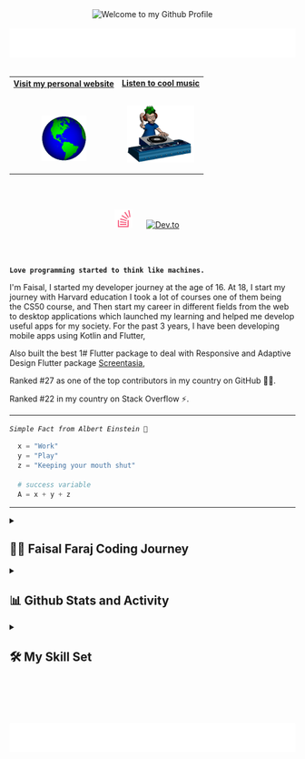 <!-- "Hero" Header -->
<div align="center">
  <img src="https://github.com/BrunnerLivio/brunnerlivio/blob/master/images/welcome.png?raw=true" style="max-width: 100%;" alt="Welcome to my Github Profile" />
  <br />
  <br />
  <img height="50" alt="My Name is Faisal Faraj and I like {}" src="images/personal_note.svg" />
  <br />
  <br />

</div>

<!-- Social -->
<table width="100%" align="center">
<tr>
<td align="center">
<a href="https://faisalfaraj.web.app">
<strong>Visit my personal website </strong>
<br />
<br />
<br />

<p>

<img alt="Globe" height="80" src="images/globe.gif">
</a>
</p>

</td>

<td align="center">
<a href="https://www.youtube.com/watch?v=CfihYWRWRTQ">
<strong>Listen to cool music</strong>
<br />
<br />

<p>
<img height="100" alt="Music" src="images/music.gif"> 
</a>
</p>

</td>
</tr>
</table>
<br />

<!-- Social icons section -->
<p align="center">
 <br />
   <a href="https://stackoverflow.com/users/14709302/faisal-faraj" alt="Stackoverflow" title="Stackoverflow account"><img width="32px" src="images/stackoverflow_logo.svg"/></a>
  &#8287;&#8287;&#8287;&#8287;
  <a href="https://dev.to/faisalfaraj"><img width="32px" alt="Dev.to" title="Faisal Faraj Dev.to" src="https://i.imgur.com/mVm29vK.png"></a>
  &#8287;&#8287;&#8287;&#8287;
  <!-- <a href=""><img width="32px" alt="Ko-fi" title="Buy me a coffee" src="https://i.imgur.com/PpLeD3K.png"/></a> -->
  <!-- <a href=""><img width="32px" alt="Free Stuff" title="Free gifts for you" src="https://i.imgur.com/0uVwkoZ.png"/></a> -->
</p>

<br />
<br />

**`Love programming started to think like machines.`**

I'm Faisal, I started my developer journey at the age of 16. At 18, I start my journey with Harvard education I took a lot of courses one of them being the CS50 course, and Then start my career in different fields from the web to desktop applications which launched my learning and helped me develop useful apps for my society. For the past 3 years, I have been developing mobile apps using Kotlin and Flutter,

Also built the best 1# Flutter package to deal with Responsive and Adaptive Design Flutter package [Screentasia](https://pub.dev/packages/screentasia),

Ranked #27 as one of the top contributors in my country on GitHub 🏋‍♂️️.

Ranked #22 in my country on Stack Overflow ⚡️.

   <p align="left">

</a>

---

_`Simple Fact from Albert Einstein 🧠️`_

```python
  x = "Work"
  y = "Play"
  z = "Keeping your mouth shut"

  # success variable
  A = x + y + z

```

---

<!-- ### <div align="center"></div> -->
<!--
- 🔭 I’m currently working on education platform for countries with low education level

- ❓ Ask me about anything related to technologies

- ⚡ Fun fact: I prefer {} unstaed of indentation -->

<details>
 <summary><h2>👨‍💻 Faisal Faraj Coding Journey</h2></summary>
   I started my developer career at the age of 16, when I took the CS50 course from Harvard. This course was a great launching pad for my learning, and I'm grateful to David J. Malan for creating it.

One of my first projects was an app for my college that allowed students to share screens, take exams, and share files offline using a local network. I built this app using Python and Flask, and it was a great way to put my skills to the test.

At the age of 19, I landed my first internship thanks to my technical skills. I developed a best UI Flutter package 1# to deal with adaptive and responsive design. This package, called Screentasia, is still used by developers today.

I also developed the Saheem app, which is a digital gateway for charitable campaigns in my country. This app was a great way to use my skills to make a positive impact on the world.

And one of my favourite projects is the AI image generator app which is the best open-source AI image generator app written with Flutter.

In addition to my full-time work, I also freelance as a Flutter developer. I've developed a number of projects for customers around the world, and I'm ranked as one of the top contributors in my country on GitHub.

I'm currently looking for a full-time job as a Flutter developer. I'm excited to continue my career in development and to use my skills to build amazing things.

I'm excited to see what the future holds for me as a developer. I'm confident that I can continue to grow and develop my skills, and I'm excited to see what I can accomplish.

</details>

<!-- <br/> -->

<details> 
  <summary><h2>📊 Github Stats and Activity</h2></summary>

  <h3>🔥 Streak Stats</h3>

  <!-- GitHub Readme Streak Stats - https://github.com/FaisalFaraj/github-readme-streak-stats -->
  <p>
    <a href="https://github.com/FaisalFaraj/github-readme-streak-stats">
      <img title="🔥 Get streak stats for your profile at git.io/streak-stats" alt="FaisalFaraj's streak" src="https://streak-stats.demolab.com/?user=FaisalFaraj&theme=monokai-metallian&hide_border=true"/>
    </a>
    <p>🔥 Get streak stats for your profile at <a href="https://git.io/streak-stats">git.io/streak-stats</a></p>
  </p>

  <h3>💻 GitHub Profile Stats</h3>

  <!-- https://github.com/anuraghazra/github-readme-stats -->

<a href="https://github.com/anuraghazra/github-readme-stats"><img alt="Faisal Faraj's Github Stats" src="https://denvercoder1-github-readme-stats.vercel.app/api/?username=FaisalFaraj&show_icons=true&include_all_commits=true&count_private=true&theme=react&hide_border=true&bg_color=1F222E&title_color=F85D7F&icon_color=F8D866" height="192px"/></a>

  <!-- <a href="https://github.com/anuraghazra/github-readme-stats"><img alt="Faisal Faraj's Top Languages" src="https://denvercoder1-github-readme-stats.vercel.app/api/top-langs/?username=FaisalFaraj&langs_count=8&layout=compact&theme=react&hide_border=true&bg_color=1F222E&title_color=F85D7F&icon_color=F8D866&hide=Jupyter%20Notebook,Roff" height="192px"/></a>
  <br/> -->

<!--
<b>Note:</b> Top languages is only a metric of the languages my public code consists of and doesn't reflect experience or skill level. -->

  <!-- https://github.com/ashutosh00710/github-readme-activity-graph -->

<a href="https://github.com/ashutosh00710/github-readme-activity-graph"><img alt="FaisalFaraj's Activity Graph" src="https://github-readme-activity-graph.vercel.app/graph/?username=FaisalFaraj&bg_color=1F222E&color=F8D866&line=F85D7F&point=FFFFFF&hide_border=true" /></a>

  <!-- <h3>⚡ Recent GitHub Activity</h3> -->

  <!-- https://github.com/jamesgeorge007/github-activity-readme -->
  <!--START_SECTION:activity-->

<!-- 1. 🎉 Merged PR [#223](https://github.com/FaisalFaraj/readme-typing-svg/pull/223) in [FaisalFaraj/readme-typing-svg](https://github.com/FaisalFaraj/readme-typing-svg)
2. 🗣 Commented on [#223](https://github.com/FaisalFaraj/readme-typing-svg/issues/223) in [FaisalFaraj/readme-typing-svg](https://github.com/FaisalFaraj/readme-typing-svg)
3. 🎉 Merged PR [#73](https://github.com/FaisalFaraj/dev-pro-tips-bot/pull/73) in [FaisalFaraj/dev-pro-tips-bot](https://github.com/FaisalFaraj/dev-pro-tips-bot)
4. ❗️ Opened issue [#222](https://github.com/FaisalFaraj/readme-typing-svg/issues/222) in [FaisalFaraj/readme-typing-svg](https://github.com/FaisalFaraj/readme-typing-svg)
5. ❗️ Opened issue [#221](https://github.com/FaisalFaraj/readme-typing-svg/issues/221) in [FaisalFaraj/readme-typing-svg](https://github.com/FaisalFaraj/readme-typing-svg) -->
<!--END_SECTION:activity-->

</details>
<!-- 
<details open> 
  <summary><h2>📘 My Top Open Source Projects</h2></summary>

  <!-- Repo info cards - https://github.com/anuraghazra/github-readme-stats -->
  <!-- Small repo cards (fork) - https://github.com/FaisalFaraj/github-readme-stats -->
  <!-- <p align="left">
    <a href="https://github.com/FaisalFaraj/github-readme-streak-stats"><img width="278" src="https://FaisalFaraj-github-readme-stats.vercel.app/api/pin/?username=FaisalFaraj&repo=github-readme-streak-stats&theme=react&bg_color=1F222E&title_color=F85D7F&hide_border=true&icon_color=F8D866&show_icons=false" alt="github-readme-streak-stats"></a>
    <a href="https://github.com/FaisalFaraj/readme-typing-svg"><img width="278" src="https://FaisalFaraj-github-readme-stats.vercel.app/api/pin/?username=FaisalFaraj&repo=readme-typing-svg&theme=react&bg_color=1F222E&title_color=F85D7F&hide_border=true&icon_color=F8D866&show_icons=false" alt="readme-typing-svg"></a>
    <a href="https://github.com/FaisalFaraj/custom-icon-badges"><img width="278" src="https://FaisalFaraj-github-readme-stats.vercel.app/api/pin?username=FaisalFaraj&repo=custom-icon-badges&theme=react&bg_color=1F222E&title_color=F85D7F&hide_border=true&icon_color=F8D866&show_icons=false" alt="custom-icon-badges"></a>
    <a href="https://github.com/FaisalFaraj/unicode-formatter"><img width="278" src="https://FaisalFaraj-github-readme-stats.vercel.app/api/pin/?username=FaisalFaraj&repo=unicode-formatter&theme=react&bg_color=1F222E&title_color=F85D7F&hide_border=true&icon_color=F8D866&show_icons=false" alt="unicode-formatter"></a>
    <a href="https://github.com/FaisalFaraj/unedit-for-reddit"><img width="278" src="https://FaisalFaraj-github-readme-stats.vercel.app/api/pin/?username=FaisalFaraj&repo=unedit-for-reddit&theme=react&bg_color=1F222E&title_color=F85D7F&hide_border=true&icon_color=F8D866&show_icons=false" alt="unedit-for-reddit"></a>
    <a href="https://github.com/FaisalFaraj/github-readme-youtube-cards"><img width="278" src="https://FaisalFaraj-github-readme-stats.vercel.app/api/pin/?username=FaisalFaraj&repo=github-readme-youtube-cards&theme=react&bg_color=1F222E&title_color=F85D7F&hide_border=true&icon_color=F8D866&show_icons=false" alt="github-readme-youtube-cards"></a>
    <a href="https://github.com/FaisalFaraj/latex-gboard-dictionary"><img width="278" src="https://FaisalFaraj-github-readme-stats.vercel.app/api/pin/?username=FaisalFaraj&repo=latex-gboard-dictionary&theme=react&bg_color=1F222E&title_color=F85D7F&hide_border=true&icon_color=F8D866&show_icons=false&show_description=false" alt="latex-gboard-dictionary"></a>
    <a href="https://github.com/FaisalFaraj/minimalistic-wallpaper-collection"><img width="278" src="https://FaisalFaraj-github-readme-stats.vercel.app/api/pin/?username=FaisalFaraj&repo=minimalistic-wallpaper&theme=react&bg_color=1F222E&title_color=F85D7F&hide_border=true&icon_color=F8D866&show_icons=false&show_description=false" alt="minimalistic-wallpaper-collection"></a>
    <a href="https://github.com/FaisalFaraj/table2ascii"><img width="278" src="https://FaisalFaraj-github-readme-stats.vercel.app/api/pin/?username=FaisalFaraj&repo=table2ascii&theme=react&bg_color=1F222E&title_color=F85D7F&hide_border=true&icon_color=F8D866&show_icons=false&show_description=false" alt="table2ascii"></a>
  </p> -->

<!-- <a href="https://github.com/FaisalFaraj?tab=repositories&sort=stargazers"><img alt="All Repositories" title="All Repositories" src="https://custom-icon-badges.demolab.com/badge/-Click%20Here%20For%20All%20My%20Repos-1F222E?style=for-the-badge&logoColor=white&logo=repo"/></a>

</details> -->

<!-- <details open>
  <summary><h2>📕 Top Projects I've Contributed To</h2></summary> -->

  <!-- Small repo cards https://github.com/FaisalFaraj/github-readme-stats (fork of anuraghazra/github-readme-stats) -->
  <!-- <p align="left">
    <a href="https://github.com/pallets/flask"><img width="278" src="https://FaisalFaraj-github-readme-stats.vercel.app/api/pin/?username=pallets&repo=flask&theme=react&bg_color=1F222E&title_color=F85D7F&hide_border=true&icon_color=F8D866&show_icons=false&show_description=false" alt="flask"></a>
    <a href="https://github.com/badges/shields"><img width="278" src="https://FaisalFaraj-github-readme-stats.vercel.app/api/pin/?username=badges&repo=shields&theme=react&bg_color=1F222E&title_color=F85D7F&hide_border=true&icon_color=F8D866&show_icons=false&show_description=false" alt="shields"></a>
    <a href="https://github.com/simple-icons/simple-icons"><img width="278" src="https://FaisalFaraj-github-readme-stats.vercel.app/api/pin/?username=simple-icons&repo=simple-icons&theme=react&bg_color=1F222E&title_color=F85D7F&hide_border=true&icon_color=F8D866&show_icons=false&show_description=false" alt="simple-icons"></a>
    <a href="https://github.com/Rapptz/discord.py"><img width="278" src="https://FaisalFaraj-github-readme-stats.vercel.app/api/pin/?username=Rapptz&repo=discord.py&theme=react&bg_color=1F222E&title_color=F85D7F&hide_border=true&icon_color=F8D866&show_icons=false&show_description=false" alt="discord.py"></a>
    <a href="https://github.com/o2sh/onefetch"><img width="278" src="https://FaisalFaraj-github-readme-stats.vercel.app/api/pin?username=o2sh&repo=onefetch&theme=react&bg_color=1F222E&title_color=F85D7F&hide_border=true&icon_color=F8D866&show_icons=false&show_description=false" alt="onefetch"></a>
    <a href="https://github.com/scrapinghub/dateparser"><img width="278" src="https://FaisalFaraj-github-readme-stats.vercel.app/api/pin?username=scrapinghub&repo=dateparser&theme=react&bg_color=1F222E&title_color=F85D7F&hide_border=true&icon_color=F8D866&show_icons=false&show_description=false" alt="dateparser"></a>
    <a href="https://github.com/python-babel/babel"><img width="278" src="https://FaisalFaraj-github-readme-stats.vercel.app/api/pin/?username=python-babel&repo=babel&theme=react&bg_color=1F222E&title_color=F85D7F&hide_border=true&icon_color=F8D866&show_icons=false&show_description=false" alt="babel"></a>
    <a href="https://github.com/nextcord/nextcord"><img width="278" src="https://FaisalFaraj-github-readme-stats.vercel.app/api/pin?username=nextcord&repo=nextcord&theme=react&bg_color=1F222E&title_color=F85D7F&hide_border=true&icon_color=F8D866&show_icons=false&show_description=false" alt="nextcord"></a>
    <a href="https://github.com/PyCQA/autoflake"><img width="278" src="https://FaisalFaraj-github-readme-stats.vercel.app/api/pin?username=PyCQA&repo=autoflake&theme=react&bg_color=1F222E&title_color=F85D7F&hide_border=true&icon_color=F8D866&show_icons=false&show_description=false" alt="autoflake"></a>
  </p> -->

  <!-- <p align="left">
    <a href="https://github.com/DenverCoderOne/My-Contributions/blob/main/README.md"><img alt="All Repositories" title="All Repositories" src="https://custom-icon-badges.demolab.com/badge/-Click%20Here%20For%20All%20My%20Forks-1F222E?style=for-the-badge&logoColor=white&logo=fork"/></a>
  </p> -->
<!-- </details> -->

<!-- My Favorite Tools -->

<details> 
  <summary><h2>🛠️ My Skill Set</h2></summary>
  <!-- Some badges are from https://github.com/Ileriayo/markdown-badges -->

<!-- <details>  -->

<!-- ## My Skill Set -->

<table><tr><td valign="top" width="33%">

### Mobile Development

<div align="center">  
<a href="https://www.java.com/" target="_blank"><img style="margin: 10px" src="https://profilinator.rishav.dev/skills-assets/java-original-wordmark.svg" alt="Java" height="50" /></a>  
<a href="https://kotlinlang.org/" target="_blank"><img style="margin: 10px" src="https://profilinator.rishav.dev/skills-assets/kotlinlang-icon.svg" alt="Kotlin" height="50" /></a>  
<a href="https://www.android.com/intl/en_in/" target="_blank"><img style="margin: 10px" src="https://profilinator.rishav.dev/skills-assets/android-original-wordmark.svg" alt="Android" height="50" /></a>  
<a href="https://flutter.dev/" target="_blank"><img style="margin: 10px" src="https://profilinator.rishav.dev/skills-assets/flutterio-icon.svg" alt="Flutter" height="50" /></a>  
</div>

### Desktop Development

<div align="center">  
<a href="https://www.python.org/" target="_blank"><img style="margin: 10px" src="https://profilinator.rishav.dev/skills-assets/python-original.svg" alt="Python" height="50" /></a>  
<a href="https://flutter.dev/" target="_blank"><img style="margin: 10px" src="https://profilinator.rishav.dev/skills-assets/flutterio-icon.svg" alt="Flutter" height="50" /></a>  
<a href="https://opencv.org/" target="_blank"><img style="margin: 10px" src="https://profilinator.rishav.dev/skills-assets/opencv-icon.svg" alt="OpenCV" height="50" /></a>  
</div>

</td><td valign="top" width="33%">

### Backend

<div align="center">  
<a href="https://www.python.org/" target="_blank"><img style="margin: 10px" src="https://profilinator.rishav.dev/skills-assets/python-original.svg" alt="Python" height="50" /></a>  
<a href="https://flask.palletsprojects.com/" target="_blank"><img style="margin: 10px" src="https://profilinator.rishav.dev/skills-assets/flask.png" alt="Flask" height="50" /></a>  
<a href="https://firebase.google.com/" target="_blank"><img style="margin: 10px" src="https://profilinator.rishav.dev/skills-assets/firebase.png" alt="Firebase" height="50" /></a>  
</div>

### Others

<div align="center">  
<a href="https://github.com/" target="_blank"><img style="margin: 10px" src="https://profilinator.rishav.dev/skills-assets/git-scm-icon.svg" alt="Git" height="50" /></a>  
</div>

</td><td valign="top" width="33%">

### UI/UX

<div align="center">  
<a href="https://www.figma.com/" target="_blank"><img style="margin: 10px" src="https://profilinator.rishav.dev/skills-assets/figma-icon.svg" alt="Figma" height="50" /></a>  
</div>

</td></tr></table>

<br/>
</details>

<!-- ![GitHub Streak](https://streak-stats.demolab.com?user=ForrestKnight&theme=gruvbox&border_radius=4.5) -->

<!-- ### 🎶💖
<div align="center"><img src="https://spotify-github-profile.vercel.app/api/view?uid=31mepuidro54ijz3vhhavmj7v4fy&cover_image=true&theme=default&show_offline=false&background_color=121212" /></div>

<br/>   -->

<!-- <div align="center">
<img src="https://komarev.com/ghpvc/?username=FaisalFaraj&&style=flat-square" align="center" />
</div>
   -->

<br/><br/><br/>

<div align="center">
  
 
  <img height="50" alt="Thanks" src="images/marquee.svg" />

</div>
